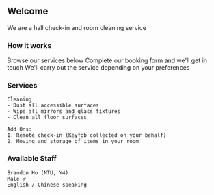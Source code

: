 ## Welcome

We are a hall check-in and room cleaning service

### How it works
<ion-icon name="build-outline"></ion-icon> Browse our services below
<ion-icon name="list-outline"></ion-icon> Complete our booking form and we'll get in touch
<ion-icon name="build-outline"></ion-icon> We'll carry out the service depending on your preferences

### Services
```
Cleaning
- Dust all accessible surfaces 
- Wipe all mirrors and glass fixtures
- Clean all floor surfaces

Add Ons:
1. Remote check-in (Keyfob collected on your behalf)
2. Moving and storage of items in your room 
```

### Available Staff

```
Brandon Ho (NTU, Y4)
Male ♂️
English / Chinese speaking 
```